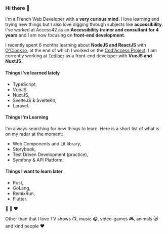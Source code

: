 ### Hi there 👋

I'm a French Web Developer with a **very curious mind**. I love learning and trying new things but I also love digging through subjects like **accessibility**.
I've worked at Access42 as an **Accessibility trainer and consultant for 4 years** and I am now focusing on **front-end development**.

I recently spent 6 months learning about **NodeJS and ReactJS** with [O'Clock.io](https://oclock.io/), at the end of which I worked on the [Cod'Access Project](https://github.com/florian-sanders/cod-access). I am currently working at [Tediber](https://tediber.com/) as a front-end developer with **VueJS and NuxtJS**.

#### Things I've learned lately
* TypeScript,
* VueJS,
* NuxtJS,
* SvelteJS & SvelteKit,
* Laravel.

#### Things I'm Learning
I'm always searching for new things to learn. Here is a short list of what is on my radar at the moment:
* Web Components and Lit library,
* Storybook,
* Test Driven Development (practice),
* Symfony & API Platform.

#### Things I want to learn later
* Rust,
* GoLang,
* RemixRun,
* Flutter.

💙 💚 ❤️

Other than that I love TV shows 📺, music 🎧, video-games 🎮, animals 😻 and kind people ❤️
